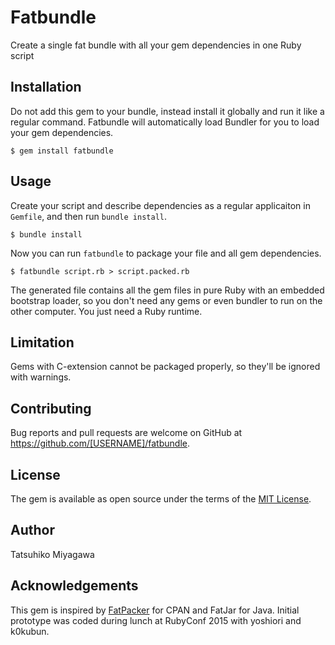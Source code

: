 # Fatbundle

Create a single fat bundle with all your gem dependencies in one Ruby script

## Installation

Do not add this gem to your bundle, instead install it globally and run it like a regular command. Fatbundle will automatically load Bundler for you to load your gem dependencies.

    $ gem install fatbundle

## Usage

Create your script and describe dependencies as a regular applicaiton in `Gemfile`, and then run `bundle install`.

    $ bundle install

Now you can run `fatbundle` to package your file and all gem dependencies.

    $ fatbundle script.rb > script.packed.rb

The generated file contains all the gem files in pure Ruby with an embedded bootstrap loader, so you don't need any gems or even bundler to run on the other computer. You just need a Ruby runtime.

## Limitation

Gems with C-extension cannot be packaged properly, so they'll be ignored with warnings.

## Contributing

Bug reports and pull requests are welcome on GitHub at https://github.com/[USERNAME]/fatbundle.

## License

The gem is available as open source under the terms of the [MIT License](http://opensource.org/licenses/MIT).

## Author

Tatsuhiko Miyagawa

## Acknowledgements

This gem is inspired by [FatPacker](https://metacpan.org/pod/App::FatPacker) for CPAN and FatJar for Java. Initial prototype was coded during lunch at RubyConf 2015 with yoshiori and k0kubun.
